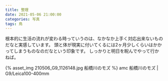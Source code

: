 ```yaml
---
title: 整理
date: 2021-05-06 21:00:00
categories: 写真
tags: 鳥
---
```


根本的に生活の流れが変わる時っていうのは、なかなか上手く対応出来ないものだなと実感しています。
頭と体が現実に付いてくるには2ヶ月少しくらいはかかってしまうものなのだなという印象です。
しっかりと明日を睨んでやって行かねば。

{% asset_img 210506_G9_1126148.jpg 船橋川のモズ %}
amc
船橋川のモズ | G9/Leica100-400mm